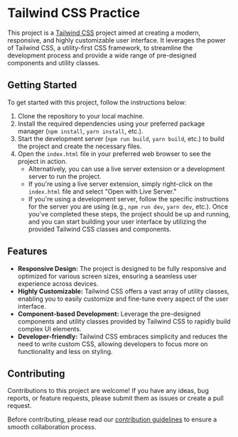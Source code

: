 # Tailwind CSS Practice

This project is a [Tailwind CSS](https://tailwindcss.com/) project aimed at creating a modern, responsive, and highly customizable user interface. It leverages the power of Tailwind CSS, a utility-first CSS framework, to streamline the development process and provide a wide range of pre-designed components and utility classes.

## Getting Started

To get started with this project, follow the instructions below:

1. Clone the repository to your local machine.
2. Install the required dependencies using your preferred package manager (`npm install`, `yarn install`, etc.).
3. Start the development server (`npm run build`, `yarn build`, etc.) to build the project and create the necessary files.
4. Open the `index.html` file in your preferred web browser to see the project in action.
    - Alternatively, you can use a live server extension or a development server to run the project.
    - If you're using a live server extension, simply right-click on the `index.html` file and select "Open with Live Server."
    - If you're using a development server, follow the specific instructions for the server you are using (e.g., `npm run dev`, `yarn dev`, etc.).
Once you've completed these steps, the project should be up and running, and you can start building your user interface by utilizing the provided Tailwind CSS classes and components.

## Features

- **Responsive Design:** The project is designed to be fully responsive and optimized for various screen sizes, ensuring a seamless user experience across devices.
- **Highly Customizable:** Tailwind CSS offers a vast array of utility classes, enabling you to easily customize and fine-tune every aspect of the user interface.
- **Component-based Development:** Leverage the pre-designed components and utility classes provided by Tailwind CSS to rapidly build complex UI elements.
- **Developer-friendly:** Tailwind CSS embraces simplicity and reduces the need to write custom CSS, allowing developers to focus more on functionality and less on styling.

## Contributing

Contributions to this project are welcome! If you have any ideas, bug reports, or feature requests, please submit them as issues or create a pull request.

Before contributing, please read our [contribution guidelines](/path/to/contribution/guidelines) to ensure a smooth collaboration process.